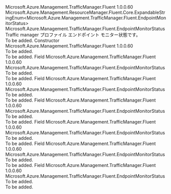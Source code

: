 <Type Name="EndpointMonitorStatus" FullName="Microsoft.Azure.Management.TrafficManager.Fluent.EndpointMonitorStatus">
  <TypeSignature Language="C#" Value="public class EndpointMonitorStatus : Microsoft.Azure.Management.ResourceManager.Fluent.Core.ExpandableStringEnum&lt;Microsoft.Azure.Management.TrafficManager.Fluent.EndpointMonitorStatus&gt;" />
  <TypeSignature Language="ILAsm" Value=".class public auto ansi beforefieldinit EndpointMonitorStatus extends Microsoft.Azure.Management.ResourceManager.Fluent.Core.ExpandableStringEnum`1&lt;class Microsoft.Azure.Management.TrafficManager.Fluent.EndpointMonitorStatus&gt;" />
  <TypeSignature Language="DocId" Value="T:Microsoft.Azure.Management.TrafficManager.Fluent.EndpointMonitorStatus" />
  <TypeSignature Language="VB.NET" Value="Public Class EndpointMonitorStatus&#xA;Inherits ExpandableStringEnum(Of EndpointMonitorStatus)" />
  <TypeSignature Language="F#" Value="type EndpointMonitorStatus = class&#xA;    inherit ExpandableStringEnum&lt;EndpointMonitorStatus&gt;" />
  <AssemblyInfo>
    <AssemblyName>Microsoft.Azure.Management.TrafficManager.Fluent</AssemblyName>
    <AssemblyVersion>1.0.0.60</AssemblyVersion>
  </AssemblyInfo>
  <Base>
    <BaseTypeName>Microsoft.Azure.Management.ResourceManager.Fluent.Core.ExpandableStringEnum&lt;Microsoft.Azure.Management.TrafficManager.Fluent.EndpointMonitorStatus&gt;</BaseTypeName>
    <BaseTypeArguments>
      <BaseTypeArgument TypeParamName="!0">Microsoft.Azure.Management.TrafficManager.Fluent.EndpointMonitorStatus</BaseTypeArgument>
    </BaseTypeArguments>
  </Base>
  <Interfaces />
  <Docs>
    <summary>
             Traffic manager プロファイル エンドポイント モニター状態です。
             </summary>
    <remarks>To be added.</remarks>
  </Docs>
  <Members>
    <Member MemberName=".ctor">
      <MemberSignature Language="C#" Value="public EndpointMonitorStatus ();" />
      <MemberSignature Language="ILAsm" Value=".method public hidebysig specialname rtspecialname instance void .ctor() cil managed" />
      <MemberSignature Language="DocId" Value="M:Microsoft.Azure.Management.TrafficManager.Fluent.EndpointMonitorStatus.#ctor" />
      <MemberSignature Language="VB.NET" Value="Public Sub New ()" />
      <MemberType>Constructor</MemberType>
      <AssemblyInfo>
        <AssemblyName>Microsoft.Azure.Management.TrafficManager.Fluent</AssemblyName>
        <AssemblyVersion>1.0.0.60</AssemblyVersion>
      </AssemblyInfo>
      <Parameters />
      <Docs>
        <summary>To be added.</summary>
        <remarks>To be added.</remarks>
      </Docs>
    </Member>
    <Member MemberName="CheckingEndpoint">
      <MemberSignature Language="C#" Value="public static readonly Microsoft.Azure.Management.TrafficManager.Fluent.EndpointMonitorStatus CheckingEndpoint;" />
      <MemberSignature Language="ILAsm" Value=".field public static initonly class Microsoft.Azure.Management.TrafficManager.Fluent.EndpointMonitorStatus CheckingEndpoint" />
      <MemberSignature Language="DocId" Value="F:Microsoft.Azure.Management.TrafficManager.Fluent.EndpointMonitorStatus.CheckingEndpoint" />
      <MemberSignature Language="VB.NET" Value="Public Shared ReadOnly CheckingEndpoint As EndpointMonitorStatus " />
      <MemberSignature Language="F#" Value=" staticval mutable CheckingEndpoint : Microsoft.Azure.Management.TrafficManager.Fluent.EndpointMonitorStatus" Usage="Microsoft.Azure.Management.TrafficManager.Fluent.EndpointMonitorStatus.CheckingEndpoint" />
      <MemberType>Field</MemberType>
      <AssemblyInfo>
        <AssemblyName>Microsoft.Azure.Management.TrafficManager.Fluent</AssemblyName>
        <AssemblyVersion>1.0.0.60</AssemblyVersion>
      </AssemblyInfo>
      <ReturnValue>
        <ReturnType>Microsoft.Azure.Management.TrafficManager.Fluent.EndpointMonitorStatus</ReturnType>
      </ReturnValue>
      <Docs>
        <summary>To be added.</summary>
        <remarks>To be added.</remarks>
      </Docs>
    </Member>
    <Member MemberName="Degraded">
      <MemberSignature Language="C#" Value="public static readonly Microsoft.Azure.Management.TrafficManager.Fluent.EndpointMonitorStatus Degraded;" />
      <MemberSignature Language="ILAsm" Value=".field public static initonly class Microsoft.Azure.Management.TrafficManager.Fluent.EndpointMonitorStatus Degraded" />
      <MemberSignature Language="DocId" Value="F:Microsoft.Azure.Management.TrafficManager.Fluent.EndpointMonitorStatus.Degraded" />
      <MemberSignature Language="VB.NET" Value="Public Shared ReadOnly Degraded As EndpointMonitorStatus " />
      <MemberSignature Language="F#" Value=" staticval mutable Degraded : Microsoft.Azure.Management.TrafficManager.Fluent.EndpointMonitorStatus" Usage="Microsoft.Azure.Management.TrafficManager.Fluent.EndpointMonitorStatus.Degraded" />
      <MemberType>Field</MemberType>
      <AssemblyInfo>
        <AssemblyName>Microsoft.Azure.Management.TrafficManager.Fluent</AssemblyName>
        <AssemblyVersion>1.0.0.60</AssemblyVersion>
      </AssemblyInfo>
      <ReturnValue>
        <ReturnType>Microsoft.Azure.Management.TrafficManager.Fluent.EndpointMonitorStatus</ReturnType>
      </ReturnValue>
      <Docs>
        <summary>To be added.</summary>
        <remarks>To be added.</remarks>
      </Docs>
    </Member>
    <Member MemberName="Disabled">
      <MemberSignature Language="C#" Value="public static readonly Microsoft.Azure.Management.TrafficManager.Fluent.EndpointMonitorStatus Disabled;" />
      <MemberSignature Language="ILAsm" Value=".field public static initonly class Microsoft.Azure.Management.TrafficManager.Fluent.EndpointMonitorStatus Disabled" />
      <MemberSignature Language="DocId" Value="F:Microsoft.Azure.Management.TrafficManager.Fluent.EndpointMonitorStatus.Disabled" />
      <MemberSignature Language="VB.NET" Value="Public Shared ReadOnly Disabled As EndpointMonitorStatus " />
      <MemberSignature Language="F#" Value=" staticval mutable Disabled : Microsoft.Azure.Management.TrafficManager.Fluent.EndpointMonitorStatus" Usage="Microsoft.Azure.Management.TrafficManager.Fluent.EndpointMonitorStatus.Disabled" />
      <MemberType>Field</MemberType>
      <AssemblyInfo>
        <AssemblyName>Microsoft.Azure.Management.TrafficManager.Fluent</AssemblyName>
        <AssemblyVersion>1.0.0.60</AssemblyVersion>
      </AssemblyInfo>
      <ReturnValue>
        <ReturnType>Microsoft.Azure.Management.TrafficManager.Fluent.EndpointMonitorStatus</ReturnType>
      </ReturnValue>
      <Docs>
        <summary>To be added.</summary>
        <remarks>To be added.</remarks>
      </Docs>
    </Member>
    <Member MemberName="Inactive">
      <MemberSignature Language="C#" Value="public static readonly Microsoft.Azure.Management.TrafficManager.Fluent.EndpointMonitorStatus Inactive;" />
      <MemberSignature Language="ILAsm" Value=".field public static initonly class Microsoft.Azure.Management.TrafficManager.Fluent.EndpointMonitorStatus Inactive" />
      <MemberSignature Language="DocId" Value="F:Microsoft.Azure.Management.TrafficManager.Fluent.EndpointMonitorStatus.Inactive" />
      <MemberSignature Language="VB.NET" Value="Public Shared ReadOnly Inactive As EndpointMonitorStatus " />
      <MemberSignature Language="F#" Value=" staticval mutable Inactive : Microsoft.Azure.Management.TrafficManager.Fluent.EndpointMonitorStatus" Usage="Microsoft.Azure.Management.TrafficManager.Fluent.EndpointMonitorStatus.Inactive" />
      <MemberType>Field</MemberType>
      <AssemblyInfo>
        <AssemblyName>Microsoft.Azure.Management.TrafficManager.Fluent</AssemblyName>
        <AssemblyVersion>1.0.0.60</AssemblyVersion>
      </AssemblyInfo>
      <ReturnValue>
        <ReturnType>Microsoft.Azure.Management.TrafficManager.Fluent.EndpointMonitorStatus</ReturnType>
      </ReturnValue>
      <Docs>
        <summary>To be added.</summary>
        <remarks>To be added.</remarks>
      </Docs>
    </Member>
    <Member MemberName="Online">
      <MemberSignature Language="C#" Value="public static readonly Microsoft.Azure.Management.TrafficManager.Fluent.EndpointMonitorStatus Online;" />
      <MemberSignature Language="ILAsm" Value=".field public static initonly class Microsoft.Azure.Management.TrafficManager.Fluent.EndpointMonitorStatus Online" />
      <MemberSignature Language="DocId" Value="F:Microsoft.Azure.Management.TrafficManager.Fluent.EndpointMonitorStatus.Online" />
      <MemberSignature Language="VB.NET" Value="Public Shared ReadOnly Online As EndpointMonitorStatus " />
      <MemberSignature Language="F#" Value=" staticval mutable Online : Microsoft.Azure.Management.TrafficManager.Fluent.EndpointMonitorStatus" Usage="Microsoft.Azure.Management.TrafficManager.Fluent.EndpointMonitorStatus.Online" />
      <MemberType>Field</MemberType>
      <AssemblyInfo>
        <AssemblyName>Microsoft.Azure.Management.TrafficManager.Fluent</AssemblyName>
        <AssemblyVersion>1.0.0.60</AssemblyVersion>
      </AssemblyInfo>
      <ReturnValue>
        <ReturnType>Microsoft.Azure.Management.TrafficManager.Fluent.EndpointMonitorStatus</ReturnType>
      </ReturnValue>
      <Docs>
        <summary>To be added.</summary>
        <remarks>To be added.</remarks>
      </Docs>
    </Member>
    <Member MemberName="Stopped">
      <MemberSignature Language="C#" Value="public static readonly Microsoft.Azure.Management.TrafficManager.Fluent.EndpointMonitorStatus Stopped;" />
      <MemberSignature Language="ILAsm" Value=".field public static initonly class Microsoft.Azure.Management.TrafficManager.Fluent.EndpointMonitorStatus Stopped" />
      <MemberSignature Language="DocId" Value="F:Microsoft.Azure.Management.TrafficManager.Fluent.EndpointMonitorStatus.Stopped" />
      <MemberSignature Language="VB.NET" Value="Public Shared ReadOnly Stopped As EndpointMonitorStatus " />
      <MemberSignature Language="F#" Value=" staticval mutable Stopped : Microsoft.Azure.Management.TrafficManager.Fluent.EndpointMonitorStatus" Usage="Microsoft.Azure.Management.TrafficManager.Fluent.EndpointMonitorStatus.Stopped" />
      <MemberType>Field</MemberType>
      <AssemblyInfo>
        <AssemblyName>Microsoft.Azure.Management.TrafficManager.Fluent</AssemblyName>
        <AssemblyVersion>1.0.0.60</AssemblyVersion>
      </AssemblyInfo>
      <ReturnValue>
        <ReturnType>Microsoft.Azure.Management.TrafficManager.Fluent.EndpointMonitorStatus</ReturnType>
      </ReturnValue>
      <Docs>
        <summary>To be added.</summary>
        <remarks>To be added.</remarks>
      </Docs>
    </Member>
  </Members>
</Type>